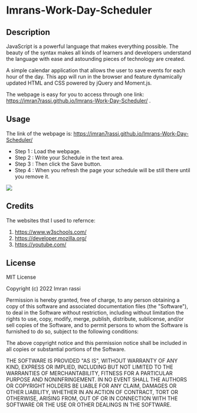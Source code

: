 # Imrans-Work-Day-Scheduler

## Description

JavaScript is a powerful language that makes everything possible. The beauty of the syntax makes all kinds of learners and developers understand the language with ease and astounding pieces of technology are created.

A simple calendar application that allows the user to save events for each hour of the day. This app will run in the browser and feature dynamically updated HTML and CSS powered by jQuery and Moment.js.

The webpage is easy for you to access through one link:
https://imran7rassi.github.io/Imrans-Work-Day-Scheduler/ .

## Usage

The link of the webpage is: https://imran7rassi.github.io/Imrans-Work-Day-Scheduler/

- Step 1 : Load the webpage.
- Step 2 : Write your Schedule in the text area.
- Step 3 : Then click the Save button.
- Step 4 : When you refresh the page your schedule will be still there until you remove it.

<img src="./assets/images/work-day/" >


## Credits

The websites thst I used to refernce:
1. https://www.w3schools.com/
2. https://developer.mozilla.org/
3. https://youtube.com/

## License

MIT License

Copyright (c) 2022 Imran rassi

Permission is hereby granted, free of charge, to any person obtaining a copy
of this software and associated documentation files (the "Software"), to deal
in the Software without restriction, including without limitation the rights
to use, copy, modify, merge, publish, distribute, sublicense, and/or sell
copies of the Software, and to permit persons to whom the Software is
furnished to do so, subject to the following conditions:

The above copyright notice and this permission notice shall be included in all
copies or substantial portions of the Software.

THE SOFTWARE IS PROVIDED "AS IS", WITHOUT WARRANTY OF ANY KIND, EXPRESS OR
IMPLIED, INCLUDING BUT NOT LIMITED TO THE WARRANTIES OF MERCHANTABILITY,
FITNESS FOR A PARTICULAR PURPOSE AND NONINFRINGEMENT. IN NO EVENT SHALL THE
AUTHORS OR COPYRIGHT HOLDERS BE LIABLE FOR ANY CLAIM, DAMAGES OR OTHER
LIABILITY, WHETHER IN AN ACTION OF CONTRACT, TORT OR OTHERWISE, ARISING FROM,
OUT OF OR IN CONNECTION WITH THE SOFTWARE OR THE USE OR OTHER DEALINGS IN THE
SOFTWARE.
